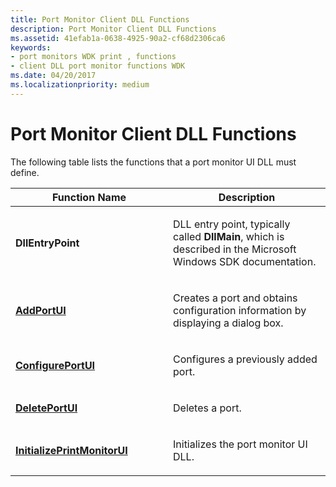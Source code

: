 ```yaml
---
title: Port Monitor Client DLL Functions
description: Port Monitor Client DLL Functions
ms.assetid: 41efab1a-0638-4925-90a2-cf68d2306ca6
keywords:
- port monitors WDK print , functions
- client DLL port monitor functions WDK
ms.date: 04/20/2017
ms.localizationpriority: medium
---
```


# Port Monitor Client DLL Functions





The following table lists the functions that a port monitor UI DLL must define.

<table>
<colgroup>
<col width="50%" />
<col width="50%" />
</colgroup>
<thead>
<tr class="header">
<th>Function Name</th>
<th>Description</th>
</tr>
</thead>
<tbody>
<tr class="odd">
<td><p><strong>DllEntryPoint</strong></p></td>
<td><p>DLL entry point, typically called <strong>DllMain</strong>, which is described in the Microsoft Windows SDK documentation.</p></td>
</tr>
<tr class="even">
<td><p><a href="https://docs.microsoft.com/windows-hardware/drivers/ddi/content/winsplp/nf-winsplp-addportui" data-raw-source="[&lt;strong&gt;AddPortUI&lt;/strong&gt;](https://docs.microsoft.com/windows-hardware/drivers/ddi/content/winsplp/nf-winsplp-addportui)"><strong>AddPortUI</strong></a></p></td>
<td><p>Creates a port and obtains configuration information by displaying a dialog box.</p></td>
</tr>
<tr class="odd">
<td><p><a href="https://docs.microsoft.com/windows-hardware/drivers/ddi/content/winsplp/nf-winsplp-configureportui" data-raw-source="[&lt;strong&gt;ConfigurePortUI&lt;/strong&gt;](https://docs.microsoft.com/windows-hardware/drivers/ddi/content/winsplp/nf-winsplp-configureportui)"><strong>ConfigurePortUI</strong></a></p></td>
<td><p>Configures a previously added port.</p></td>
</tr>
<tr class="even">
<td><p><a href="https://docs.microsoft.com/windows-hardware/drivers/ddi/content/winsplp/nf-winsplp-deleteportui" data-raw-source="[&lt;strong&gt;DeletePortUI&lt;/strong&gt;](https://docs.microsoft.com/windows-hardware/drivers/ddi/content/winsplp/nf-winsplp-deleteportui)"><strong>DeletePortUI</strong></a></p></td>
<td><p>Deletes a port.</p></td>
</tr>
<tr class="odd">
<td><p><a href="https://docs.microsoft.com/windows-hardware/drivers/ddi/content/winsplp/nf-winsplp-initializeprintmonitorui" data-raw-source="[&lt;strong&gt;InitializePrintMonitorUI&lt;/strong&gt;](https://docs.microsoft.com/windows-hardware/drivers/ddi/content/winsplp/nf-winsplp-initializeprintmonitorui)"><strong>InitializePrintMonitorUI</strong></a></p></td>
<td><p>Initializes the port monitor UI DLL.</p></td>
</tr>
</tbody>
</table>

 

 

 




